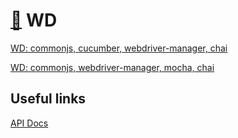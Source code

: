 # [:honeybee:](https://github.com/xgirma/e2e_test_recipes) WD

[WD: commonjs, cucumber, webdriver-manager, chai](https://github.com/xgirma/e2e_test_recipes/tree/master/configuration/wd/wd-commonjs-cucumber-webdriver-manager-chai)

[WD: commonjs, webdriver-manager, mocha, chai](https://github.com/xgirma/e2e_test_recipes/tree/master/configuration/wd/wd-commonjs-webdriver-manager-mocha-chai)

## Useful links

[API Docs](https://github.com/admc/wd/blob/master/doc/api.md)
